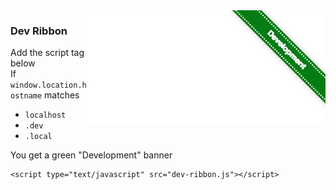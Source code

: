 <img align="right" src="screenshot.png">

### Dev Ribbon
Add the script tag below  
If `window.location.hostname` matches
  * `localhost`
  * `.dev`
  * `.local`

You get a green "Development" banner

```
<script type="text/javascript" src="dev-ribbon.js"></script>
```
